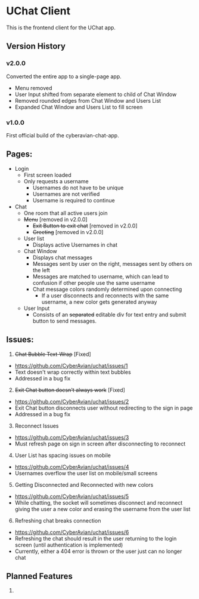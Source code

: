 # UChat Client

This is the frontend client for the UChat app. 

## Version History

### v2.0.0

Converted the entire app to a single-page app. 

- Menu removed
- User Input shifted from separate element to child of Chat Window
- Removed rounded edges from Chat Window and Users List
- Expanded Chat Window and Users List to fill screen

### v1.0.0

First official build of the cyberavian-chat-app.

## Pages:
- Login
  - First screen loaded
  - Only requests a username
    - Usernames do not have to be unique
    - Usernames are not verified
    - Username is required to continue
- Chat
  - One room that all active users join
  - ~~Menu~~ [removed in v2.0.0]
    - ~~Exit Button to exit chat~~ [removed in v2.0.0]
    - ~~Greeting~~ [removed in v2.0.0]
  - User list
    - Displays active Usernames in chat
  - Chat Window
    - Displays chat messages
    - Messages sent by user on the right, messages sent by others on the left
    - Messages are matched to username, which can lead to confusion if other people use the same username
    - Chat message colors randomly determined upon connecting
      - If a user disconnects and reconnects with the same username, a new color gets generated anyway
  - User Input
    - Consists of an ~~separated~~ editable div for text entry and submit button to send messages. 

## Issues:
1. ~~Chat Bubble Text-Wrap~~ [Fixed]
  - https://github.com/CyberAvian/uchat/issues/1
  - Text doesn't wrap correctly within text bubbles
  - Addressed in a bug fix
2. ~~Exit Chat button doesn't always work~~ [Fixed]
  - https://github.com/CyberAvian/uchat/issues/2
  - Exit Chat button disconnects user without redirecting to the sign in page
  - Addressed in a bug fix
3. Reconnect Issues
  - https://github.com/CyberAvian/uchat/issues/3
  - Must refresh page on sign in screen after disconnecting to reconnect
4. User List has spacing issues on mobile
  - https://github.com/CyberAvian/uchat/issues/4
  - Usernames overflow the user list on mobile/small screens
5. Getting Disconnected and Reconnected with new colors
 - https://github.com/CyberAvian/uchat/issues/5
 - While chatting, the socket will sometimes disconnect and reconnect giving the user a new color and erasing the username from the user list
6. Refreshing chat breaks connection
  - https://github.com/CyberAvian/uchat/issues/6
  - Refreshing the chat should result in the user returning to the login screen (until authentication is implemented)
  - Currently, either a 404 error is thrown or the user just can no longer chat

## Planned Features

1. 